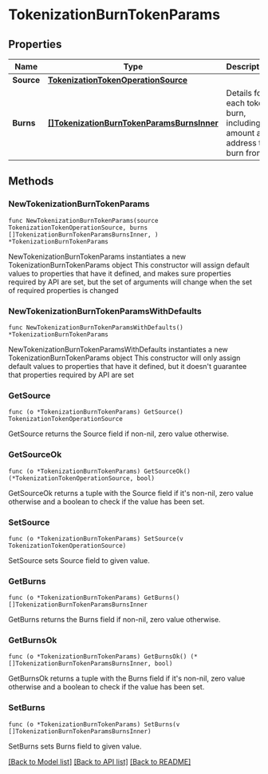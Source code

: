 # TokenizationBurnTokenParams

## Properties

Name | Type | Description | Notes
------------ | ------------- | ------------- | -------------
**Source** | [**TokenizationTokenOperationSource**](TokenizationTokenOperationSource.md) |  | 
**Burns** | [**[]TokenizationBurnTokenParamsBurnsInner**](TokenizationBurnTokenParamsBurnsInner.md) | Details for each token burn, including amount and address to burn from. | 

## Methods

### NewTokenizationBurnTokenParams

`func NewTokenizationBurnTokenParams(source TokenizationTokenOperationSource, burns []TokenizationBurnTokenParamsBurnsInner, ) *TokenizationBurnTokenParams`

NewTokenizationBurnTokenParams instantiates a new TokenizationBurnTokenParams object
This constructor will assign default values to properties that have it defined,
and makes sure properties required by API are set, but the set of arguments
will change when the set of required properties is changed

### NewTokenizationBurnTokenParamsWithDefaults

`func NewTokenizationBurnTokenParamsWithDefaults() *TokenizationBurnTokenParams`

NewTokenizationBurnTokenParamsWithDefaults instantiates a new TokenizationBurnTokenParams object
This constructor will only assign default values to properties that have it defined,
but it doesn't guarantee that properties required by API are set

### GetSource

`func (o *TokenizationBurnTokenParams) GetSource() TokenizationTokenOperationSource`

GetSource returns the Source field if non-nil, zero value otherwise.

### GetSourceOk

`func (o *TokenizationBurnTokenParams) GetSourceOk() (*TokenizationTokenOperationSource, bool)`

GetSourceOk returns a tuple with the Source field if it's non-nil, zero value otherwise
and a boolean to check if the value has been set.

### SetSource

`func (o *TokenizationBurnTokenParams) SetSource(v TokenizationTokenOperationSource)`

SetSource sets Source field to given value.


### GetBurns

`func (o *TokenizationBurnTokenParams) GetBurns() []TokenizationBurnTokenParamsBurnsInner`

GetBurns returns the Burns field if non-nil, zero value otherwise.

### GetBurnsOk

`func (o *TokenizationBurnTokenParams) GetBurnsOk() (*[]TokenizationBurnTokenParamsBurnsInner, bool)`

GetBurnsOk returns a tuple with the Burns field if it's non-nil, zero value otherwise
and a boolean to check if the value has been set.

### SetBurns

`func (o *TokenizationBurnTokenParams) SetBurns(v []TokenizationBurnTokenParamsBurnsInner)`

SetBurns sets Burns field to given value.



[[Back to Model list]](../README.md#documentation-for-models) [[Back to API list]](../README.md#documentation-for-api-endpoints) [[Back to README]](../README.md)


